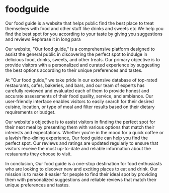 # foodguide
 Our food guide is a website that helps public find the best place to treat themselves with food and other stuff like drinks and sweets etc We help you find the best spot for you according to your taste by giving you suggestions and reviews Rephrase it in long para 

Our website, "Our food guide," is a comprehensive platform designed to assist the general public in discovering the perfect spot to indulge in delicious food, drinks, sweets, and other treats. Our primary objective is to provide visitors with a personalized and curated experience by suggesting the best options according to their unique preferences and tastes.

At "Our food guide," we take pride in our extensive database of top-rated restaurants, cafes, bakeries, and bars, and our team of experts has carefully reviewed and evaluated each of them to provide honest and accurate assessments of their food quality, service, and ambiance. Our user-friendly interface enables visitors to easily search for their desired cuisine, location, or type of meal and filter results based on their dietary requirements or budget.

Our website's objective is to assist visitors in finding the perfect spot for their next meal by presenting them with various options that match their interests and expectations. Whether you're in the mood for a quick coffee or a lavish fine-dining experience, Our food guide can help you find the perfect spot. Our reviews and ratings are updated regularly to ensure that visitors receive the most up-to-date and reliable information about the restaurants they choose to visit.

In conclusion, Our food guide is a one-stop destination for food enthusiasts who are looking to discover new and exciting places to eat and drink. Our mission is to make it easier for people to find their ideal spot by providing them with personalized suggestions and reliable reviews that match their unique preferences and tastes.
